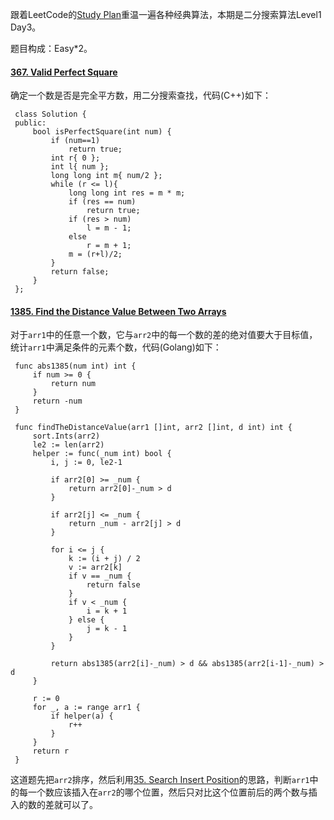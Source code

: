 跟着LeetCode的[Study Plan](https://leetcode.com/study-plan/)重温一遍各种经典算法，本期是二分搜索算法Level1 Day3。

题目构成：Easy*2。

#### [367. Valid Perfect Square](https://leetcode.com/problems/valid-perfect-square/)

确定一个数是否是完全平方数，用二分搜索查找，代码(C++)如下：
   ```
    class Solution {
    public:
        bool isPerfectSquare(int num) {
            if (num==1)
                return true;
            int r{ 0 };
            int l{ num };
            long long int m{ num/2 };
            while (r <= l){
                long long int res = m * m;
                if (res == num)
                    return true;
                if (res > num)
                    l = m - 1;
                else
                    r = m + 1;
                m = (r+l)/2;
            }
            return false;
        }
    };
   ```
#### [1385. Find the Distance Value Between Two Arrays](https://leetcode.com/problems/find-the-distance-value-between-two-arrays/)

对于`arr1`中的任意一个数，它与`arr2`中的每一个数的差的绝对值要大于目标值，统计`arr1`中满足条件的元素个数，代码(Golang)如下：
   ```
    func abs1385(num int) int {
        if num >= 0 {
            return num
        }
        return -num
    }

    func findTheDistanceValue(arr1 []int, arr2 []int, d int) int {
        sort.Ints(arr2)
        le2 := len(arr2)
        helper := func(_num int) bool {
            i, j := 0, le2-1

            if arr2[0] >= _num {
                return arr2[0]-_num > d 
            }
            
            if arr2[j] <= _num {
                return _num - arr2[j] > d
            }

            for i <= j {
                k := (i + j) / 2
                v := arr2[k]
                if v == _num {
                    return false
                }
                if v < _num {
                    i = k + 1
                } else {
                    j = k - 1
                }
            }
    
            return abs1385(arr2[i]-_num) > d && abs1385(arr2[i-1]-_num) > d
        }

        r := 0
        for _, a := range arr1 {
            if helper(a) {
                r++
            }
        }
        return r
    }
   ```
这道题先把`arr2`排序，然后利用[35. Search Insert Position](https://leetcode.com/problems/search-insert-position/)的思路，判断`arr1`中的每一个数应该插入在`arr2`的哪个位置，然后只对比这个位置前后的两个数与插入的数的差就可以了。